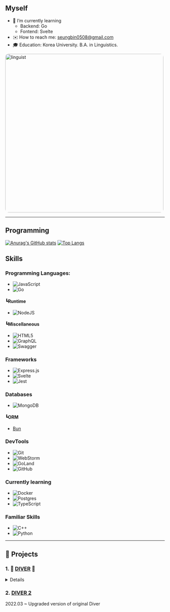 ## Myself

- 📖 I’m currently learning 
    - Backend: Go
    - Fontend: Svelte
- ✉️ How to reach me: seungbin0508@gmail.com
- 🎓 Education: Korea University. B.A. in Linguistics.

<img src="https://user-images.githubusercontent.com/24871719/132305540-3832840e-279e-41c6-a78d-49852b25ced1.JPG" alt="linguist" width="500" style="border-radius: 2%"/>

---
## Programming

[![Anurag's GitHub stats](https://github-readme-stats.vercel.app/api?username=seungbin0508)](https://github.com/anuraghazra/github-readme-stats)
[![Top Langs](https://github-readme-stats.vercel.app/api/top-langs/?username=anuraghazra&layout=compact)](https://github.com/anuraghazra/github-readme-stats)


## Skills
### Programming Languages:
- ![JavaScript](https://img.shields.io/badge/javascript-%23323330.svg?style=for-the-badge&logo=javascript&logoColor=%23F7DF1E)
- ![Go](https://img.shields.io/badge/go-%2300ADD8.svg?style=for-the-badge&logo=go&logoColor=white)
#### ┗Runtime
- ![NodeJS](https://img.shields.io/badge/node.js-%2343853D.svg?style=for-the-badge&logo=node.js&logoColor=white)
#### ┗Miscellaneous
- ![HTML5](https://img.shields.io/badge/html5-%23E34F26.svg?style=for-the-badge&logo=html5&logoColor=white)
- ![GraphQL](https://img.shields.io/badge/-GraphQL-E10098?style=for-the-badge&logo=graphql&logoColor=white)
- ![Swagger](https://img.shields.io/badge/-Swagger-%23Clojure?style=for-the-badge&logo=swagger&logoColor=white)

### Frameworks
- ![Express.js](https://img.shields.io/badge/express.js-%23404d59.svg?style=for-the-badge&logo=express&logoColor=%2361DAFB)
- ![Svelte](https://img.shields.io/badge/svelte-%23f1413d.svg?style=for-the-badge&logo=svelte&logoColor=white)
- ![Jest](https://img.shields.io/badge/-jest-%23C21325?style=for-the-badge&logo=jest&logoColor=white)

### Databases
- ![MongoDB](https://img.shields.io/badge/MongoDB-%234ea94b.svg?style=for-the-badge&logo=mongodb&logoColor=white)
#### ┗ORM
- [Bun](https://bun.uptrace.dev/)

### DevTools
- ![Git](https://img.shields.io/badge/git-%23F05033.svg?style=for-the-badge&logo=git&logoColor=white)
- ![WebStorm](https://img.shields.io/badge/webstorm-143?style=for-the-badge&logo=webstorm&logoColor=white&color=black)
- ![GoLand](https://img.shields.io/badge/GoLand-0f0f0f?&style=for-the-badge&logo=goland&logoColor=white)
- ![GitHub](https://img.shields.io/badge/github-%23121011.svg?style=for-the-badge&logo=github&logoColor=white)


### Currently learning
- ![Docker](https://img.shields.io/badge/docker-%230db7ed.svg?style=for-the-badge&logo=docker&logoColor=white)
- ![Postgres](https://img.shields.io/badge/postgres-%23316192.svg?style=for-the-badge&logo=postgresql&logoColor=white)
- ![TypeScript](https://img.shields.io/badge/typescript-%23007ACC.svg?style=for-the-badge&logo=typescript&logoColor=white)

### Familiar Skills
- ![C++](https://img.shields.io/badge/c++-%2300599C.svg?style=for-the-badge&logo=c%2B%2B&logoColor=white)
- ![Python](https://img.shields.io/badge/python-%2314354C.svg?style=for-the-badge&logo=python&logoColor=white)

___
## 🚧 Projects
### 1. 🌊 [DIVER](https://github.com/sharingBookReview-SERVICE/sharingBookReview-BE) 🌊

<details>

- ❓ Diver provides collections and reviews of books and users can share them like a social network.
- Live service via AWS. [link](https://www.bookdiver.net)
- Development 
- Tech stacks: Node.js, Express, React and MongoDB.
- 2021.08.01~2021.08.31
- Team Size: 7 (2 FE devs, 2 BE devs and 3 Designers)
- 🔨 My contribution
    - Team leader
    - Develop RESTful API and CRUD on book reviews and book collections.
    - Implement service logic in **Social Feed** : Feed shows reviews which users might consider interesting first.
    - Implement dynamic **Book Tagging** : Users can dynamically create a tag describing a book.



![IMG_6268](https://user-images.githubusercontent.com/24871719/139354752-c1d03d09-3790-46a9-89fa-f880a181e404.JPG)
![IMG_6269](https://user-images.githubusercontent.com/24871719/139354787-4e45f86b-d2e4-406e-9df6-b24a3ece96d7.JPG)
![IMG_6270](https://user-images.githubusercontent.com/24871719/139354743-51200aca-8d81-4dcb-a867-d547df4c4f09.JPG)

</details>

### 2. [DIVER 2](https://github.com/sharingBookReview-SERVICE/DIVER_V2_BE)

2022.03 ~
Upgraded version of original Diver

[comment]: <> (https://github.com/Ileriayo/markdown-badges)
